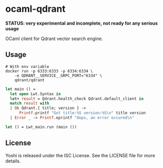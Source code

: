 # ocaml-qdrant

**STATUS: very experimental and incomplete, not ready for any serious usage**

OCaml client for Qdrant vector search engine.

## Usage

```
# With env variable
docker run -p 6333:6333 -p 6334:6334 \
    -e QDRANT__SERVICE__GRPC_PORT="6334" \
    qdrant/qdrant
```

```ocaml
let main () =
  let open Lwt.Syntax in
  let+ result = Qdrant.health_check Qdrant.default_client in
  match result with
  | Ok Qdrant.{ title; version } ->
      Printf.printf "Got title:%S version:%S\n" title version
  | Error _ -> Printf.eprintf "Oops, an error occured\n"

let () = Lwt_main.run (main ())
```

## License

Yoshi is released under the ISC License. See the LICENSE file for more details.
